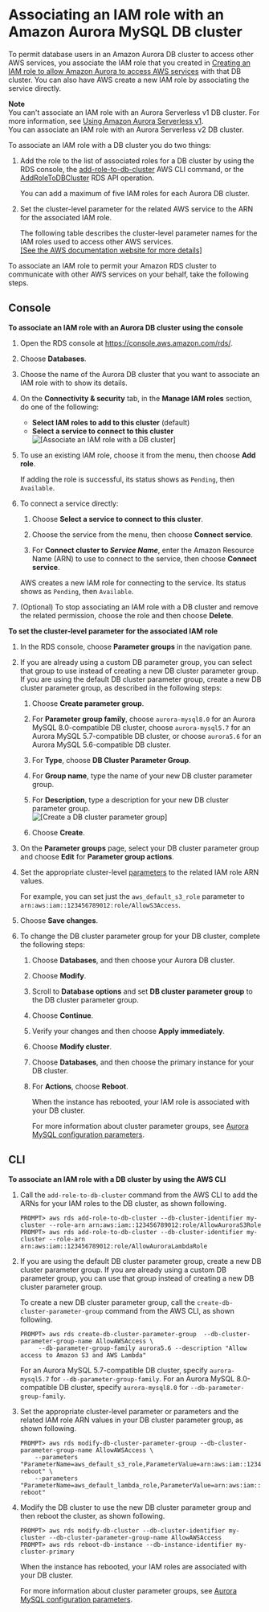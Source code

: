 # Associating an IAM role with an Amazon Aurora MySQL DB cluster<a name="AuroraMySQL.Integrating.Authorizing.IAM.AddRoleToDBCluster"></a>

To permit database users in an Amazon Aurora DB cluster to access other AWS services, you associate the IAM role that you created in [Creating an IAM role to allow Amazon Aurora to access AWS services](AuroraMySQL.Integrating.Authorizing.IAM.CreateRole.md) with that DB cluster\. You can also have AWS create a new IAM role by associating the service directly\.

**Note**  
You can't associate an IAM role with an Aurora Serverless v1 DB cluster\. For more information, see [Using Amazon Aurora Serverless v1](aurora-serverless.md)\.  
You can associate an IAM role with an Aurora Serverless v2 DB cluster\.

To associate an IAM role with a DB cluster you do two things:

1. Add the role to the list of associated roles for a DB cluster by using the RDS console, the [add\-role\-to\-db\-cluster](https://docs.aws.amazon.com/cli/latest/reference/rds/add-role-to-db-cluster.html) AWS CLI command, or the [AddRoleToDBCluster](https://docs.aws.amazon.com/AmazonRDS/latest/APIReference/API_AddRoleToDBCluster.html) RDS API operation\.

   You can add a maximum of five IAM roles for each Aurora DB cluster\.

1. Set the cluster\-level parameter for the related AWS service to the ARN for the associated IAM role\.

   The following table describes the cluster\-level parameter names for the IAM roles used to access other AWS services\.    
<a name="aurora_cluster_params_iam_roles"></a>[\[See the AWS documentation website for more details\]](http://docs.aws.amazon.com/AmazonRDS/latest/AuroraUserGuide/AuroraMySQL.Integrating.Authorizing.IAM.AddRoleToDBCluster.html)

To associate an IAM role to permit your Amazon RDS cluster to communicate with other AWS services on your behalf, take the following steps\.

## Console<a name="AuroraMySQL.Integrating.Authorizing.IAM.AddRoleToDBCluster.CON"></a>

**To associate an IAM role with an Aurora DB cluster using the console**

1. Open the RDS console at [https://console\.aws\.amazon\.com/rds/](https://console.aws.amazon.com/rds/)\.

1. Choose **Databases**\.

1. Choose the name of the Aurora DB cluster that you want to associate an IAM role with to show its details\.

1. On the **Connectivity & security** tab, in the **Manage IAM roles** section, do one of the following:
   + **Select IAM roles to add to this cluster** \(default\)
   + **Select a service to connect to this cluster**  
![\[Associate an IAM role with a DB cluster\]](http://docs.aws.amazon.com/AmazonRDS/latest/AuroraUserGuide/images/AuroraAssociateIAMRole-02.png)

1. To use an existing IAM role, choose it from the menu, then choose **Add role**\.

   If adding the role is successful, its status shows as `Pending`, then `Available`\.

1. To connect a service directly:

   1. Choose **Select a service to connect to this cluster**\.

   1. Choose the service from the menu, then choose **Connect service**\.

   1. For **Connect cluster to *Service Name***, enter the Amazon Resource Name \(ARN\) to use to connect to the service, then choose **Connect service**\.

   AWS creates a new IAM role for connecting to the service\. Its status shows as `Pending`, then `Available`\.

1. \(Optional\) To stop associating an IAM role with a DB cluster and remove the related permission, choose the role and then choose **Delete**\.

**To set the cluster\-level parameter for the associated IAM role**

1. In the RDS console, choose **Parameter groups** in the navigation pane\.

1. If you are already using a custom DB parameter group, you can select that group to use instead of creating a new DB cluster parameter group\. If you are using the default DB cluster parameter group, create a new DB cluster parameter group, as described in the following steps:

   1. Choose **Create parameter group**\.

   1. For **Parameter group family**, choose `aurora-mysql8.0` for an Aurora MySQL 8\.0\-compatible DB cluster, choose `aurora-mysql5.7` for an Aurora MySQL 5\.7\-compatible DB cluster, or choose `aurora5.6` for an Aurora MySQL 5\.6\-compatible DB cluster\.

   1. For **Type**, choose **DB Cluster Parameter Group**\. 

   1. For **Group name**, type the name of your new DB cluster parameter group\.

   1. For **Description**, type a description for your new DB cluster parameter group\.  
![\[Create a DB cluster parameter group\]](http://docs.aws.amazon.com/AmazonRDS/latest/AuroraUserGuide/images/AuroraAssociateIAMRole-03.png)

   1. Choose **Create**\. 

1. On the **Parameter groups** page, select your DB cluster parameter group and choose **Edit** for **Parameter group actions**\.

1. Set the appropriate cluster\-level [parameters](#aurora_cluster_params_iam_roles) to the related IAM role ARN values\.

   For example, you can set just the `aws_default_s3_role` parameter to `arn:aws:iam::123456789012:role/AllowS3Access`\.

1. Choose **Save changes**\.

1. To change the DB cluster parameter group for your DB cluster, complete the following steps:

   1. Choose **Databases**, and then choose your Aurora DB cluster\.

   1. Choose **Modify**\.

   1. Scroll to **Database options** and set **DB cluster parameter group** to the DB cluster parameter group\.

   1. Choose **Continue**\.

   1. Verify your changes and then choose **Apply immediately**\.

   1. Choose **Modify cluster**\.

   1. Choose **Databases**, and then choose the primary instance for your DB cluster\.

   1. For **Actions**, choose **Reboot**\.

      When the instance has rebooted, your IAM role is associated with your DB cluster\.

      For more information about cluster parameter groups, see [Aurora MySQL configuration parameters](AuroraMySQL.Reference.ParameterGroups.md)\.

## CLI<a name="AuroraMySQL.Integrating.Authorizing.IAM.AddRoleToDBCluster.CLI"></a>

**To associate an IAM role with a DB cluster by using the AWS CLI**

1. Call the `add-role-to-db-cluster` command from the AWS CLI to add the ARNs for your IAM roles to the DB cluster, as shown following\. 

   ```
   PROMPT> aws rds add-role-to-db-cluster --db-cluster-identifier my-cluster --role-arn arn:aws:iam::123456789012:role/AllowAuroraS3Role
   PROMPT> aws rds add-role-to-db-cluster --db-cluster-identifier my-cluster --role-arn arn:aws:iam::123456789012:role/AllowAuroraLambdaRole
   ```

1. If you are using the default DB cluster parameter group, create a new DB cluster parameter group\. If you are already using a custom DB parameter group, you can use that group instead of creating a new DB cluster parameter group\.

   To create a new DB cluster parameter group, call the `create-db-cluster-parameter-group` command from the AWS CLI, as shown following\.

   ```
   PROMPT> aws rds create-db-cluster-parameter-group  --db-cluster-parameter-group-name AllowAWSAccess \
        --db-parameter-group-family aurora5.6 --description "Allow access to Amazon S3 and AWS Lambda"
   ```

   For an Aurora MySQL 5\.7\-compatible DB cluster, specify `aurora-mysql5.7` for `--db-parameter-group-family`\. For an Aurora MySQL 8\.0\-compatible DB cluster, specify `aurora-mysql8.0` for `--db-parameter-group-family`\.

1. Set the appropriate cluster\-level parameter or parameters and the related IAM role ARN values in your DB cluster parameter group, as shown following\. 

   ```
   PROMPT> aws rds modify-db-cluster-parameter-group --db-cluster-parameter-group-name AllowAWSAccess \
       --parameters "ParameterName=aws_default_s3_role,ParameterValue=arn:aws:iam::123456789012:role/AllowAuroraS3Role,method=pending-reboot" \
       --parameters "ParameterName=aws_default_lambda_role,ParameterValue=arn:aws:iam::123456789012:role/AllowAuroraLambdaRole,method=pending-reboot"
   ```

1. Modify the DB cluster to use the new DB cluster parameter group and then reboot the cluster, as shown following\.

   ```
   PROMPT> aws rds modify-db-cluster --db-cluster-identifier my-cluster --db-cluster-parameter-group-name AllowAWSAccess
   PROMPT> aws rds reboot-db-instance --db-instance-identifier my-cluster-primary
   ```

   When the instance has rebooted, your IAM roles are associated with your DB cluster\.

   For more information about cluster parameter groups, see [Aurora MySQL configuration parameters](AuroraMySQL.Reference.ParameterGroups.md)\.